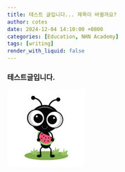 ```yaml
---
title: 테스트 글입니다... 제목이 바뀔까요?
author: cotes
date: 2024-12-04 14:10:00 +0800
categories: [Education, NHN Academy]
tags: [writing]
render_with_liquid: false
---
```



### 테스트글입니다.

![tt](/assets/img/favicons/apple-touch-icon.png)